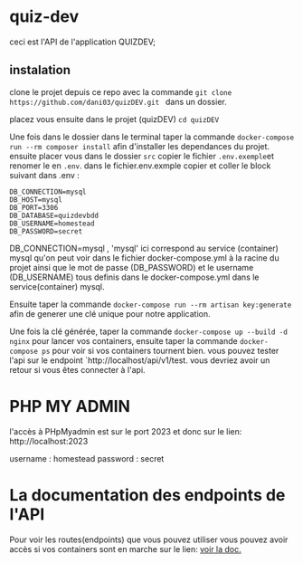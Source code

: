 # quiz-dev

ceci est l'API de l'application QUIZDEV;

## instalation

clone le projet depuis ce repo avec la commande `git clone https://github.com/dani03/quizDEV.git ` dans un dossier.

placez vous ensuite dans le projet (quizDEV) `cd quizDEV`

Une fois dans le dossier dans le terminal taper la commande `docker-compose run --rm composer install` afin d'installer les dependances du projet.
ensuite placer vous dans le dossier `src` copier le fichier `.env.exemple`et renomer le en `.env`.
dans le fichier.env.exmple copier et coller le block suivant dans .env :

```
DB_CONNECTION=mysql
DB_HOST=mysql
DB_PORT=3306
DB_DATABASE=quizdevbdd
DB_USERNAME=homestead
DB_PASSWORD=secret

```

DB_CONNECTION=mysql , 'mysql' ici correspond au service (container) mysql qu'on peut voir dans le fichier docker-compose.yml à la racine du projet ainsi que le mot de passe (DB_PASSWORD) et le username (DB_USERNAME) tous definis dans le docker-compose.yml dans le service(container) mysql.

Ensuite taper la commande `docker-compose run --rm artisan key:generate` afin de generer une clé unique pour notre application.

Une fois la clé générée, taper la commande `docker-compose up --build -d nginx` pour lancer vos containers, ensuite taper la commande `docker-compose ps` pour voir si vos containers tournent bien. vous pouvez tester l'api sur le endpoint `http://localhost/api/v1/test. vous devriez avoir un retour si vous êtes connecter à l'api.

# PHP MY ADMIN

l'accès à PHpMyadmin est sur le port 2023 et donc sur le lien: http://localhost:2023

username : homestead
password : secret

# La documentation des endpoints de l'API

Pour voir les routes(endpoints) que vous pouvez utiliser vous pouvez avoir accès si vos containers sont en marche sur le lien: <a href="http://localhost/docs/index.html">
voir la doc.
</a>
